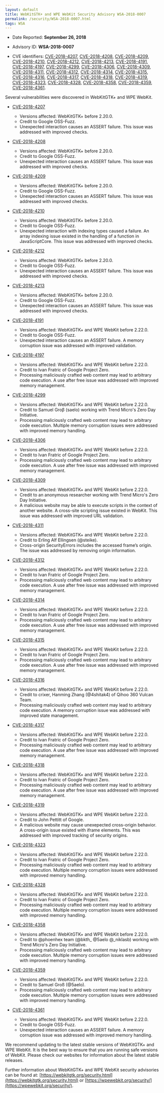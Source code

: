```yaml
---
layout: default
title: WebKitGTK+ and WPE WebKit Security Advisory WSA-2018-0007
permalink: /security/WSA-2018-0007.html
tags: WSA
---
```


* Date Reported: **September 26, 2018**

* Advisory ID: **WSA-2018-0007**

* CVE identifiers: [CVE-2018-4207](#CVE-2018-4207), [CVE-2018-4208](#CVE-2018-4208),
  [CVE-2018-4209](#CVE-2018-4209), [CVE-2018-4210](#CVE-2018-4210),
  [CVE-2018-4212](#CVE-2018-4212), [CVE-2018-4213](#CVE-2018-4213),
  [CVE-2018-4191](#CVE-2018-4191), [CVE-2018-4197](#CVE-2018-4197),
  [CVE-2018-4299](#CVE-2018-4299), [CVE-2018-4306](#CVE-2018-4306),
  [CVE-2018-4309](#CVE-2018-4309), [CVE-2018-4311](#CVE-2018-4311),
  [CVE-2018-4312](#CVE-2018-4312), [CVE-2018-4314](#CVE-2018-4314),
  [CVE-2018-4315](#CVE-2018-4315), [CVE-2018-4316](#CVE-2018-4316),
  [CVE-2018-4317](#CVE-2018-4317), [CVE-2018-4318](#CVE-2018-4318),
  [CVE-2018-4319](#CVE-2018-4319), [CVE-2018-4323](#CVE-2018-4323),
  [CVE-2018-4328](#CVE-2018-4328), [CVE-2018-4358](#CVE-2018-4358),
  [CVE-2018-4359](#CVE-2018-4359), [CVE-2018-4361](#CVE-2018-4361).


Several vulnerabilities were discovered in WebKitGTK+ and WPE WebKit.

* <a name="CVE-2018-4207" href="https://cve.mitre.org/cgi-bin/cvename.cgi?name=CVE-2018-4207">CVE-2018-4207</a>
  * Versions affected: WebKitGTK+ before 2.20.0.
  * Credit to Google OSS-Fuzz.
  * Unexpected interaction causes an ASSERT failure. This issue was
    addressed with improved checks.

* <a name="CVE-2018-4208" href="https://cve.mitre.org/cgi-bin/cvename.cgi?name=CVE-2018-4208">CVE-2018-4208</a>
  * Versions affected: WebKitGTK+ before 2.20.0.
  * Credit to Google OSS-Fuzz.
  * Unexpected interaction causes an ASSERT failure. This issue was
    addressed with improved checks.

* <a name="CVE-2018-4209" href="https://cve.mitre.org/cgi-bin/cvename.cgi?name=CVE-2018-4209">CVE-2018-4209</a>
  * Versions affected: WebKitGTK+ before 2.20.0.
  * Credit to Google OSS-Fuzz.
  * Unexpected interaction causes an ASSERT failure. This issue was
    addressed with improved checks.

* <a name="CVE-2018-4210" href="https://cve.mitre.org/cgi-bin/cvename.cgi?name=CVE-2018-4210">CVE-2018-4210</a>
  * Versions affected: WebKitGTK+ before 2.20.0.
  * Credit to Google OSS-Fuzz.
  * Unexpected interaction with indexing types caused a failure. An
    array indexing issue existed in the handling of a function in
    JavaScriptCore. This issue was addressed with improved checks.

* <a name="CVE-2018-4212" href="https://cve.mitre.org/cgi-bin/cvename.cgi?name=CVE-2018-4212">CVE-2018-4212</a>
  * Versions affected: WebKitGTK+ before 2.20.0.
  * Credit to Google OSS-Fuzz.
  * Unexpected interaction causes an ASSERT failure. This issue was
    addressed with improved checks.

* <a name="CVE-2018-4213" href="https://cve.mitre.org/cgi-bin/cvename.cgi?name=CVE-2018-4213">CVE-2018-4213</a>
  * Versions affected: WebKitGTK+ before 2.20.0.
  * Credit to Google OSS-Fuzz.
  * Unexpected interaction causes an ASSERT failure. This issue was
    addressed with improved checks.

* <a name="CVE-2018-4191" href="https://cve.mitre.org/cgi-bin/cvename.cgi?name=CVE-2018-4191">CVE-2018-4191</a>
  * Versions affected: WebKitGTK+ and WPE WebKit before 2.22.0.
  * Credit to Google OSS-Fuzz.
  * Unexpected interaction causes an ASSERT failure. A memory corruption
    issue was addressed with improved validation.

* <a name="CVE-2018-4197" href="https://cve.mitre.org/cgi-bin/cvename.cgi?name=CVE-2018-4197">CVE-2018-4197</a>
  * Versions affected: WebKitGTK+ and WPE WebKit before 2.22.0.
  * Credit to Ivan Fratric of Google Project Zero.
  * Processing maliciously crafted web content may lead to arbitrary
    code execution. A use after free issue was addressed with improved
    memory management.

* <a name="CVE-2018-4299" href="https://cve.mitre.org/cgi-bin/cvename.cgi?name=CVE-2018-4299">CVE-2018-4299</a>
  * Versions affected: WebKitGTK+ and WPE WebKit before 2.22.0.
  * Credit to Samuel Groβ (saelo) working with Trend Micro's Zero Day
    Initiative.
  * Processing maliciously crafted web content may lead to arbitrary
    code execution. Multiple memory corruption issues were addressed
    with improved memory handling.

* <a name="CVE-2018-4306" href="https://cve.mitre.org/cgi-bin/cvename.cgi?name=CVE-2018-4306">CVE-2018-4306</a>
  * Versions affected: WebKitGTK+ and WPE WebKit before 2.22.0.
  * Credit to Ivan Fratric of Google Project Zero.
  * Processing maliciously crafted web content may lead to arbitrary
    code execution. A use after free issue was addressed with improved
    memory management.

* <a name="CVE-2018-4309" href="https://cve.mitre.org/cgi-bin/cvename.cgi?name=CVE-2018-4309">CVE-2018-4309</a>
  * Versions affected: WebKitGTK+ and WPE WebKit before 2.22.0.
  * Credit to an anonymous researcher working with Trend Micro's Zero
    Day Initiative.
  * A malicious website may be able to execute scripts in the context of
    another website. A cross-site scripting issue existed in WebKit.
    This issue was addressed with improved URL validation.

* <a name="CVE-2018-4311" href="https://cve.mitre.org/cgi-bin/cvename.cgi?name=CVE-2018-4311">CVE-2018-4311</a>
  * Versions affected: WebKitGTK+ and WPE WebKit before 2.22.0.
  * Credit to Erling Alf Ellingsen (@steike).
  * Cross-origin SecurityErrors includes the accessed frame’s origin.
    The issue was addressed by removing origin information.

* <a name="CVE-2018-4312" href="https://cve.mitre.org/cgi-bin/cvename.cgi?name=CVE-2018-4312">CVE-2018-4312</a>
  * Versions affected: WebKitGTK+ and WPE WebKit before 2.22.0.
  * Credit to Ivan Fratric of Google Project Zero.
  * Processing maliciously crafted web content may lead to arbitrary
    code execution. A use after free issue was addressed with improved
    memory management.

* <a name="CVE-2018-4314" href="https://cve.mitre.org/cgi-bin/cvename.cgi?name=CVE-2018-4314">CVE-2018-4314</a>
  * Versions affected: WebKitGTK+ and WPE WebKit before 2.22.0.
  * Credit to Ivan Fratric of Google Project Zero.
  * Processing maliciously crafted web content may lead to arbitrary
    code execution. A use after free issue was addressed with improved
    memory management.

* <a name="CVE-2018-4315" href="https://cve.mitre.org/cgi-bin/cvename.cgi?name=CVE-2018-4315">CVE-2018-4315</a>
  * Versions affected: WebKitGTK+ and WPE WebKit before 2.22.0.
  * Credit to Ivan Fratric of Google Project Zero.
  * Processing maliciously crafted web content may lead to arbitrary
    code execution. A use after free issue was addressed with improved
    memory management.

* <a name="CVE-2018-4316" href="https://cve.mitre.org/cgi-bin/cvename.cgi?name=CVE-2018-4316">CVE-2018-4316</a>
  * Versions affected: WebKitGTK+ and WPE WebKit before 2.22.0.
  * Credit to crixer, Hanming Zhang (@4shitak4) of Qihoo 360 Vulcan
    Team.
  * Processing maliciously crafted web content may lead to arbitrary
    code execution. A memory corruption issue was addressed with
    improved state management.

* <a name="CVE-2018-4317" href="https://cve.mitre.org/cgi-bin/cvename.cgi?name=CVE-2018-4317">CVE-2018-4317</a>
  * Versions affected: WebKitGTK+ and WPE WebKit before 2.22.0.
  * Credit to Ivan Fratric of Google Project Zero.
  * Processing maliciously crafted web content may lead to arbitrary
    code execution. A use after free issue was addressed with improved
    memory management.

* <a name="CVE-2018-4318" href="https://cve.mitre.org/cgi-bin/cvename.cgi?name=CVE-2018-4318">CVE-2018-4318</a>
  * Versions affected: WebKitGTK+ and WPE WebKit before 2.22.0.
  * Credit to Ivan Fratric of Google Project Zero.
  * Processing maliciously crafted web content may lead to arbitrary
    code execution. A use after free issue was addressed with improved
    memory management.

* <a name="CVE-2018-4319" href="https://cve.mitre.org/cgi-bin/cvename.cgi?name=CVE-2018-4319">CVE-2018-4319</a>
  * Versions affected: WebKitGTK+ and WPE WebKit before 2.22.0.
  * Credit to John Pettitt of Google.
  * A malicious website may cause unexepected cross-origin behavior. A
    cross-origin issue existed with iframe elements. This was addressed
    with improved tracking of security origins.

* <a name="CVE-2018-4323" href="https://cve.mitre.org/cgi-bin/cvename.cgi?name=CVE-2018-4323">CVE-2018-4323</a>
  * Versions affected: WebKitGTK+ and WPE WebKit before 2.22.0.
  * Credit to Ivan Fratric of Google Project Zero.
  * Processing maliciously crafted web content may lead to arbitrary
    code execution. Multiple memory corruption issues were addressed
    with improved memory handling.

* <a name="CVE-2018-4328" href="https://cve.mitre.org/cgi-bin/cvename.cgi?name=CVE-2018-4328">CVE-2018-4328</a>
  * Versions affected: WebKitGTK+ and WPE WebKit before 2.22.0.
  * Credit to Ivan Fratric of Google Project Zero.
  * Processing maliciously crafted web content may lead to arbitrary
    code execution. Multiple memory corruption issues were addressed
    with improved memory handling.

* <a name="CVE-2018-4358" href="https://cve.mitre.org/cgi-bin/cvename.cgi?name=CVE-2018-4358">CVE-2018-4358</a>
  * Versions affected: WebKitGTK+ and WPE WebKit before 2.22.0.
  * Credit to @phoenhex team (@bkth_ @5aelo @_niklasb) working with
    Trend Micro's Zero Day Initiative.
  * Processing maliciously crafted web content may lead to arbitrary
    code execution. Multiple memory corruption issues were addressed
    with improved memory handling.

* <a name="CVE-2018-4359" href="https://cve.mitre.org/cgi-bin/cvename.cgi?name=CVE-2018-4359">CVE-2018-4359</a>
  * Versions affected: WebKitGTK+ and WPE WebKit before 2.22.0.
  * Credit to Samuel Groß (@5aelo).
  * Processing maliciously crafted web content may lead to arbitrary
    code execution. Multiple memory corruption issues were addressed
    with improved memory handling.

* <a name="CVE-2018-4361" href="https://cve.mitre.org/cgi-bin/cvename.cgi?name=CVE-2018-4361">CVE-2018-4361</a>
  * Versions affected: WebKitGTK+ and WPE WebKit before 2.22.0.
  * Credit to Google OSS-Fuzz.
  * Unexpected interaction causes an ASSERT failure. A memory corruption
    issue was addressed with improved memory handling.


We recommend updating to the latest stable versions of WebKitGTK+ and
WPE WebKit. It is the best way to ensure that you are running safe
versions of WebKit. Please check our websites for information about the
latest stable releases.

Further information about WebKitGTK+ and WPE WebKit security advisories can be found at:
[https://webkitgtk.org/security.html](https://webkitgtk.org/security.html) or [https://wpewebkit.org/security/](https://wpewebkit.org/security/).
